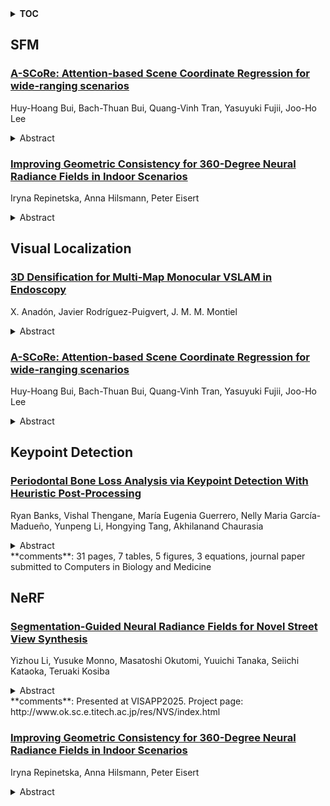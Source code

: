 <details>
  <summary><b>TOC</b></summary>
  <ol>
    <li><a href=#sfm>SFM</a></li>
      <ul>
        <li><a href=#A-SCoRe:-Attention-based-Scene-Coordinate-Regression-for-wide-ranging-scenarios>A-SCoRe: Attention-based Scene Coordinate Regression for wide-ranging scenarios</a></li>
        <li><a href=#Improving-Geometric-Consistency-for-360-Degree-Neural-Radiance-Fields-in-Indoor-Scenarios>Improving Geometric Consistency for 360-Degree Neural Radiance Fields in Indoor Scenarios</a></li>
      </ul>
    </li>
    <li><a href=#visual-localization>Visual Localization</a></li>
      <ul>
        <li><a href=#3D-Densification-for-Multi-Map-Monocular-VSLAM-in-Endoscopy>3D Densification for Multi-Map Monocular VSLAM in Endoscopy</a></li>
        <li><a href=#A-SCoRe:-Attention-based-Scene-Coordinate-Regression-for-wide-ranging-scenarios>A-SCoRe: Attention-based Scene Coordinate Regression for wide-ranging scenarios</a></li>
      </ul>
    </li>
    <li><a href=#keypoint-detection>Keypoint Detection</a></li>
      <ul>
        <li><a href=#Periodontal-Bone-Loss-Analysis-via-Keypoint-Detection-With-Heuristic-Post-Processing>Periodontal Bone Loss Analysis via Keypoint Detection With Heuristic Post-Processing</a></li>
      </ul>
    </li>
    <li><a href=#nerf>NeRF</a></li>
      <ul>
        <li><a href=#Segmentation-Guided-Neural-Radiance-Fields-for-Novel-Street-View-Synthesis>Segmentation-Guided Neural Radiance Fields for Novel Street View Synthesis</a></li>
        <li><a href=#Improving-Geometric-Consistency-for-360-Degree-Neural-Radiance-Fields-in-Indoor-Scenarios>Improving Geometric Consistency for 360-Degree Neural Radiance Fields in Indoor Scenarios</a></li>
      </ul>
    </li>
  </ol>
</details>

## SFM  

### [A-SCoRe: Attention-based Scene Coordinate Regression for wide-ranging scenarios](http://arxiv.org/abs/2503.13982)  
Huy-Hoang Bui, Bach-Thuan Bui, Quang-Vinh Tran, Yasuyuki Fujii, Joo-Ho Lee  
<details>  
  <summary>Abstract</summary>  
  <ol>  
    Visual localization is considered to be one of the crucial parts in many robotic and vision systems. While state-of-the art methods that relies on feature matching have proven to be accurate for visual localization, its requirements for storage and compute are burdens. Scene coordinate regression (SCR) is an alternative approach that remove the barrier for storage by learning to map 2D pixels to 3D scene coordinates. Most popular SCR use Convolutional Neural Network (CNN) to extract 2D descriptor, which we would argue that it miss the spatial relationship between pixels. Inspired by the success of vision transformer architecture, we present a new SCR architecture, called A-ScoRe, an Attention-based model which leverage attention on descriptor map level to produce meaningful and high-semantic 2D descriptors. Since the operation is performed on descriptor map, our model can work with multiple data modality whether it is a dense or sparse from depth-map, SLAM to Structure-from-Motion (SfM). This versatility allows A-SCoRe to operate in different kind of environments, conditions and achieve the level of flexibility that is important for mobile robots. Results show our methods achieve comparable performance with State-of-the-art methods on multiple benchmark while being light-weighted and much more flexible. Code and pre-trained models are public in our repository: https://github.com/ais-lab/A-SCoRe.  
  </ol>  
</details>  
  
### [Improving Geometric Consistency for 360-Degree Neural Radiance Fields in Indoor Scenarios](http://arxiv.org/abs/2503.13710)  
Iryna Repinetska, Anna Hilsmann, Peter Eisert  
<details>  
  <summary>Abstract</summary>  
  <ol>  
    Photo-realistic rendering and novel view synthesis play a crucial role in human-computer interaction tasks, from gaming to path planning. Neural Radiance Fields (NeRFs) model scenes as continuous volumetric functions and achieve remarkable rendering quality. However, NeRFs often struggle in large, low-textured areas, producing cloudy artifacts known as ''floaters'' that reduce scene realism, especially in indoor environments with featureless architectural surfaces like walls, ceilings, and floors. To overcome this limitation, prior work has integrated geometric constraints into the NeRF pipeline, typically leveraging depth information derived from Structure from Motion or Multi-View Stereo. Yet, conventional RGB-feature correspondence methods face challenges in accurately estimating depth in textureless regions, leading to unreliable constraints. This challenge is further complicated in 360-degree ''inside-out'' views, where sparse visual overlap between adjacent images further hinders depth estimation. In order to address these issues, we propose an efficient and robust method for computing dense depth priors, specifically tailored for large low-textured architectural surfaces in indoor environments. We introduce a novel depth loss function to enhance rendering quality in these challenging, low-feature regions, while complementary depth-patch regularization further refines depth consistency across other areas. Experiments with Instant-NGP on two synthetic 360-degree indoor scenes demonstrate improved visual fidelity with our method compared to standard photometric loss and Mean Squared Error depth supervision.  
  </ol>  
</details>  
  
  



## Visual Localization  

### [3D Densification for Multi-Map Monocular VSLAM in Endoscopy](http://arxiv.org/abs/2503.14346)  
X. Anadón, Javier Rodríguez-Puigvert, J. M. M. Montiel  
<details>  
  <summary>Abstract</summary>  
  <ol>  
    Multi-map Sparse Monocular visual Simultaneous Localization and Mapping applied to monocular endoscopic sequences has proven efficient to robustly recover tracking after the frequent losses in endoscopy due to motion blur, temporal occlusion, tools interaction or water jets. The sparse multi-maps are adequate for robust camera localization, however they are very poor for environment representation, they are noisy, with a high percentage of inaccurately reconstructed 3D points, including significant outliers, and more importantly with an unacceptable low density for clinical applications.   We propose a method to remove outliers and densify the maps of the state of the art for sparse endoscopy multi-map CudaSIFT-SLAM. The NN LightDepth for up-to-scale depth dense predictions are aligned with the sparse CudaSIFT submaps by means of the robust to spurious LMedS. Our system mitigates the inherent scale ambiguity in monocular depth estimation while filtering outliers, leading to reliable densified 3D maps.   We provide experimental evidence of accurate densified maps 4.15 mm RMS accuracy at affordable computing time in the C3VD phantom colon dataset. We report qualitative results on the real colonoscopy from the Endomapper dataset.  
  </ol>  
</details>  
  
### [A-SCoRe: Attention-based Scene Coordinate Regression for wide-ranging scenarios](http://arxiv.org/abs/2503.13982)  
Huy-Hoang Bui, Bach-Thuan Bui, Quang-Vinh Tran, Yasuyuki Fujii, Joo-Ho Lee  
<details>  
  <summary>Abstract</summary>  
  <ol>  
    Visual localization is considered to be one of the crucial parts in many robotic and vision systems. While state-of-the art methods that relies on feature matching have proven to be accurate for visual localization, its requirements for storage and compute are burdens. Scene coordinate regression (SCR) is an alternative approach that remove the barrier for storage by learning to map 2D pixels to 3D scene coordinates. Most popular SCR use Convolutional Neural Network (CNN) to extract 2D descriptor, which we would argue that it miss the spatial relationship between pixels. Inspired by the success of vision transformer architecture, we present a new SCR architecture, called A-ScoRe, an Attention-based model which leverage attention on descriptor map level to produce meaningful and high-semantic 2D descriptors. Since the operation is performed on descriptor map, our model can work with multiple data modality whether it is a dense or sparse from depth-map, SLAM to Structure-from-Motion (SfM). This versatility allows A-SCoRe to operate in different kind of environments, conditions and achieve the level of flexibility that is important for mobile robots. Results show our methods achieve comparable performance with State-of-the-art methods on multiple benchmark while being light-weighted and much more flexible. Code and pre-trained models are public in our repository: https://github.com/ais-lab/A-SCoRe.  
  </ol>  
</details>  
  
  



## Keypoint Detection  

### [Periodontal Bone Loss Analysis via Keypoint Detection With Heuristic Post-Processing](http://arxiv.org/abs/2503.13477)  
Ryan Banks, Vishal Thengane, María Eugenia Guerrero, Nelly Maria García-Madueño, Yunpeng Li, Hongying Tang, Akhilanand Chaurasia  
<details>  
  <summary>Abstract</summary>  
  <ol>  
    Calculating percentage bone loss is a critical test for periodontal disease staging but is sometimes imprecise and time consuming when manually calculated. This study evaluates the application of a deep learning keypoint and object detection model, YOLOv8-pose, for the automatic identification of localised periodontal bone loss landmarks, conditions and staging. YOLOv8-pose was fine-tuned on 193 annotated periapical radiographs. We propose a keypoint detection metric, Percentage of Relative Correct Keypoints (PRCK), which normalises the metric to the average tooth size of teeth in the image. We propose a heuristic post-processing module that adjusts certain keypoint predictions to align with the edge of the related tooth, using a supporting instance segmentation model trained on an open source auxiliary dataset. The model can sufficiently detect bone loss keypoints, tooth boxes, and alveolar ridge resorption, but has insufficient performance at detecting detached periodontal ligament and furcation involvement. The model with post-processing demonstrated a PRCK 0.25 of 0.726 and PRCK 0.05 of 0.401 for keypoint detection, mAP 0.5 of 0.715 for tooth object detection, mesial dice score of 0.593 for periodontal staging, and dice score of 0.280 for furcation involvement. Our annotation methodology provides a stage agnostic approach to periodontal disease detection, by ensuring most keypoints are present for each tooth in the image, allowing small imbalanced datasets. Our PRCK metric allows accurate evaluation of keypoints in dental domains. Our post-processing module adjusts predicted keypoints correctly but is dependent on a minimum quality of prediction by the pose detection and segmentation models. Code: https:// anonymous.4open.science/r/Bone-Loss-Keypoint-Detection-Code. Dataset: https://bit.ly/4hJ3aE7.  
  </ol>  
</details>  
**comments**: 31 pages, 7 tables, 5 figures, 3 equations, journal paper submitted
  to Computers in Biology and Medicine  
  
  



## NeRF  

### [Segmentation-Guided Neural Radiance Fields for Novel Street View Synthesis](http://arxiv.org/abs/2503.14219)  
Yizhou Li, Yusuke Monno, Masatoshi Okutomi, Yuuichi Tanaka, Seiichi Kataoka, Teruaki Kosiba  
<details>  
  <summary>Abstract</summary>  
  <ol>  
    Recent advances in Neural Radiance Fields (NeRF) have shown great potential in 3D reconstruction and novel view synthesis, particularly for indoor and small-scale scenes. However, extending NeRF to large-scale outdoor environments presents challenges such as transient objects, sparse cameras and textures, and varying lighting conditions. In this paper, we propose a segmentation-guided enhancement to NeRF for outdoor street scenes, focusing on complex urban environments. Our approach extends ZipNeRF and utilizes Grounded SAM for segmentation mask generation, enabling effective handling of transient objects, modeling of the sky, and regularization of the ground. We also introduce appearance embeddings to adapt to inconsistent lighting across view sequences. Experimental results demonstrate that our method outperforms the baseline ZipNeRF, improving novel view synthesis quality with fewer artifacts and sharper details.  
  </ol>  
</details>  
**comments**: Presented at VISAPP2025. Project page:
  http://www.ok.sc.e.titech.ac.jp/res/NVS/index.html  
  
### [Improving Geometric Consistency for 360-Degree Neural Radiance Fields in Indoor Scenarios](http://arxiv.org/abs/2503.13710)  
Iryna Repinetska, Anna Hilsmann, Peter Eisert  
<details>  
  <summary>Abstract</summary>  
  <ol>  
    Photo-realistic rendering and novel view synthesis play a crucial role in human-computer interaction tasks, from gaming to path planning. Neural Radiance Fields (NeRFs) model scenes as continuous volumetric functions and achieve remarkable rendering quality. However, NeRFs often struggle in large, low-textured areas, producing cloudy artifacts known as ''floaters'' that reduce scene realism, especially in indoor environments with featureless architectural surfaces like walls, ceilings, and floors. To overcome this limitation, prior work has integrated geometric constraints into the NeRF pipeline, typically leveraging depth information derived from Structure from Motion or Multi-View Stereo. Yet, conventional RGB-feature correspondence methods face challenges in accurately estimating depth in textureless regions, leading to unreliable constraints. This challenge is further complicated in 360-degree ''inside-out'' views, where sparse visual overlap between adjacent images further hinders depth estimation. In order to address these issues, we propose an efficient and robust method for computing dense depth priors, specifically tailored for large low-textured architectural surfaces in indoor environments. We introduce a novel depth loss function to enhance rendering quality in these challenging, low-feature regions, while complementary depth-patch regularization further refines depth consistency across other areas. Experiments with Instant-NGP on two synthetic 360-degree indoor scenes demonstrate improved visual fidelity with our method compared to standard photometric loss and Mean Squared Error depth supervision.  
  </ol>  
</details>  
  
  



